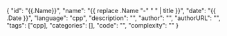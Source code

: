 {
"id": "{{.Name}}",
"name": "{{ replace .Name "-" " " | title }}",
"date": "{{ .Date }}",
"language": "cpp",
"description": "",
"author": "",
"authorURL": "",
"tags": ["cpp],
"categories": [],
"code": "",
"complexity": ""
}